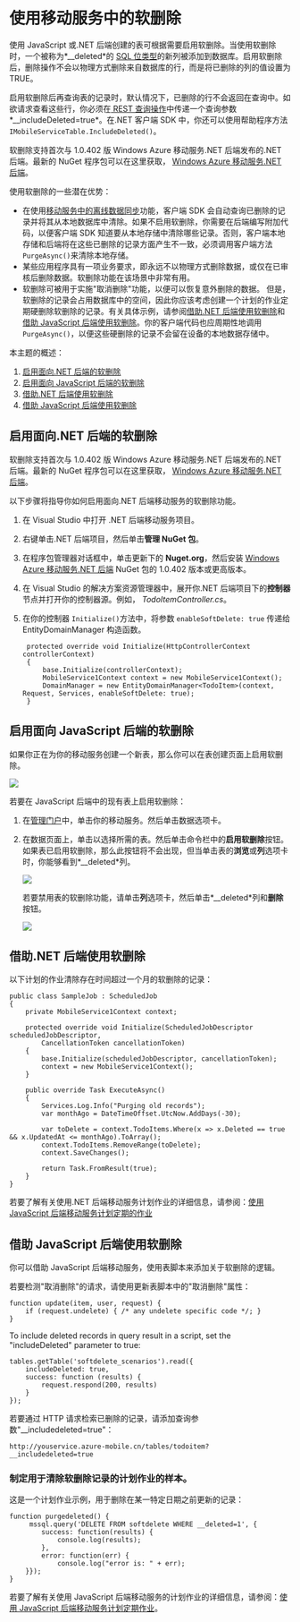 <properties urlDisplayName="使用软删除" pageTitle="使用移动服务中的软删除 （Windows 应用商店）|移动开发人员中心" metaKeywords="" description="了解如何在你的应用程序中使用 Azure 移动服务软删除功能" metaCanonical="" disqusComments="1" umbracoNaviHide="1" documentationCenter="Mobile" title="Using soft delete in Mobile Services" authors="wesmc" manager="dwrede" />

<tags 
wacn.date="04/11/2015"
ms.service="mobile-services" ms.workload="mobile" ms.tgt_pltfrm="mobile-windows-store" ms.devlang="dotnet" ms.topic="article" ms.date="02/19/2015" ms.author="wesmc" />

# 使用移动服务中的软删除

使用 JavaScript 或.NET 后端创建的表可根据需要启用软删除。当使用软删除时，一个被称为*\__deleted*的 [SQL 位类型]的新列被添加到数据库。启用软删除后，删除操作不会以物理方式删除来自数据库的行，而是将已删除的列的值设置为 TRUE。

启用软删除后再查询表的记录时，默认情况下，已删除的行不会返回在查询中。如欲请求查看这些行，你必须在[ REST 查询操作](https://msdn.microsoft.com/zh-CN/library/azure/jj677199.aspx)中传递一个查询参数*\__includeDeleted=true*。在.NET 客户端 SDK 中，你还可以使用帮助程序方法 `IMobileServiceTable.IncludeDeleted()`。

软删除支持首次与 1.0.402 版 Windows Azure 移动服务.NET 后端发布的.NET 后端。最新的 NuGet 程序包可以在这里获取， [Windows Azure 移动服务.NET 后端](http://go.microsoft.com/fwlink/?LinkId=513165)。


使用软删除的一些潜在优势：

* 在使用[移动服务中的离线数据同步]功能，客户端 SDK 会自动查询已删除的记录并将其从本地数据库中清除。如果不启用软删除，你需要在后端编写附加代码，以便客户端 SDK 知道要从本地存储中清除哪些记录。否则，客户端本地存储和后端将在这些已删除的记录方面产生不一致，必须调用客户端方法 `PurgeAsync()`来清除本地存储。
* 某些应用程序具有一项业务要求，即永远不以物理方式删除数据，或仅在已审核后删除数据。软删除功能在该场景中非常有用。
* 软删除可被用于实施"取消删除"功能，以便可以恢复意外删除的数据。
但是，软删除的记录会占用数据库中的空间，因此你应该考虑创建一个计划的作业定期硬删除软删除的记录。有关具体示例，请参阅[借助.NET 后端使用软删除]和[借助 JavaScript 后端使用软删除]。你的客户端代码也应周期性地调用 `PurgeAsync()`，以便这些硬删除的记录不会留在设备的本地数据存储中。



本主题的概述：

1. [启用面向.NET 后端的软删除]
2. [启用面向 JavaScript 后端的软删除]
3. [借助.NET 后端使用软删除] 
4. [借助 JavaScript 后端使用软删除] 



## <a name="enable-for-dotnet"></a>启用面向.NET 后端的软删除

软删除支持首次与 1.0.402 版 Windows Azure 移动服务.NET 后端发布的.NET 后端。最新的 NuGet 程序包可以在这里获取， [Windows Azure 移动服务.NET 后端](http://go.microsoft.com/fwlink/?LinkId=513165)。

以下步骤将指导你如何启用面向.NET 后端移动服务的软删除功能。

1. 在 Visual Studio 中打开 .NET 后端移动服务项目。
2. 右键单击.NET 后端项目，然后单击**管理 NuGet 包**。 
3. 在程序包管理器对话框中，单击更新下的 **Nuget.org**，然后安装 [Windows Azure 移动服务.NET 后端](http://go.microsoft.com/fwlink/?LinkId=513165) NuGet 包的 1.0.402 版本或更高版本。
3. 在 Visual Studio 的解决方案资源管理器中，展开你.NET 后端项目下的**控制器**节点并打开你的控制器源。例如， *TodoItemController.cs*。
4. 在你的控制器 `Initialize()`方法中，将参数  `enableSoftDelete: true` 传递给 EntityDomainManager 构造函数。

        protected override void Initialize(HttpControllerContext controllerContext)
        {
            base.Initialize(controllerContext);
            MobileService1Context context = new MobileService1Context();
            DomainManager = new EntityDomainManager<TodoItem>(context, Request, Services, enableSoftDelete: true);
        }


## <a name="enable-for-javascript"></a>启用面向 JavaScript 后端的软删除

如果你正在为你的移动服务创建一个新表，那么你可以在表创建页面上启用软删除。

![][2]

若要在 JavaScript 后端中的现有表上启用软删除：

1. 在[管理门户]中，单击你的移动服务。然后单击数据选项卡。
2. 在数据页面上，单击以选择所需的表。然后单击命令栏中的**启用软删除**按钮。如果表已启用软删除，那么此按钮将不会出现，但当单击表的**浏览**或**列**选项卡时，你能够看到*\__deleted*列。

    ![][0]

    若要禁用表的软删除功能，请单击**列**选项卡，然后单击*\__deleted*列和**删除**按钮。  

    ![][1]

## <a name="using-with-dotnet"></a>借助.NET 后端使用软删除


以下计划的作业清除存在时间超过一个月的软删除的记录：

    public class SampleJob : ScheduledJob
    {
        private MobileService1Context context;
     
        protected override void Initialize(ScheduledJobDescriptor scheduledJobDescriptor, 
            CancellationToken cancellationToken)
        {
            base.Initialize(scheduledJobDescriptor, cancellationToken);
            context = new MobileService1Context();
        }
     
        public override Task ExecuteAsync()
        {
            Services.Log.Info("Purging old records");
            var monthAgo = DateTimeOffset.UtcNow.AddDays(-30);
     
            var toDelete = context.TodoItems.Where(x => x.Deleted == true && x.UpdatedAt <= monthAgo).ToArray();
            context.TodoItems.RemoveRange(toDelete);
            context.SaveChanges();
     
            return Task.FromResult(true);
        }
    }

若要了解有关使用.NET 后端移动服务计划作业的详细信息，请参阅：[使用 JavaScript 后端移动服务计划定期的作业](/zh-cn/documentation/articles/mobile-services-dotnet-backend-schedule-recurring-tasks) 




## <a name="using-with-javascript"></a>借助 JavaScript 后端使用软删除

你可以借助 JavaScript 后端移动服务，使用表脚本来添加关于软删除的逻辑。

若要检测"取消删除"的请求，请使用更新表脚本中的"取消删除"属性：
    
    function update(item, user, request) {
        if (request.undelete) { /* any undelete specific code */; }
    }
To include deleted records in query result in a script, set the "includeDeleted" parameter to true:
    
    tables.getTable('softdelete_scenarios').read({
        includeDeleted: true,
        success: function (results) {
            request.respond(200, results)
        }
    });

若要通过 HTTP 请求检索已删除的记录，请添加查询参数"__includedeleted=true"：

    http://youservice.azure-mobile.cn/tables/todoitem?__includedeleted=true

### 制定用于清除软删除记录的计划作业的样本。

这是一个计划作业示例，用于删除在某一特定日期之前更新的记录：

    function purgedeleted() {
         mssql.query('DELETE FROM softdelete WHERE __deleted=1', {
            success: function(results) {
                console.log(results);
            },
            error: function(err) {
                console.log("error is: " + err);
        }});
    }

若要了解有关使用 JavaScript 后端移动服务的计划作业的详细信息，请参阅：[使用 JavaScript 后端移动服务计划定期作业](/zh-cn/documentation/articles/mobile-services-schedule-recurring-tasks)。




<!-- Anchors. -->
[启用面向.NET 后端的软删除]: #enable-for-dotnet
[启用面向 JavaScript 后端的软删除]: #enable-for-javascript
[借助.NET 后端使用软删除]: #using-with-dotnet
[借助 JavaScript 后端使用软删除]: #using-with-javascript

<!-- Images -->
[0]: ./media/mobile-services-using-soft-delete/enable-soft-delete-button.png
[1]: ./media/mobile-services-using-soft-delete/disable-soft-delete.png
[2]: ./media/mobile-services-using-soft-delete/enable-soft-delete-new-table.png

<!-- URLs. -->
[SQL 位类型]: https://msdn.microsoft.com/zh-CN/library/ms177603.aspx
[移动服务中的离线数据同步]: /zh-cn/documentation/articles/mobile-services-windows-store-dotnet-get-started-offline-data/
[管理门户]: https://manage.windowsazure.cn/


